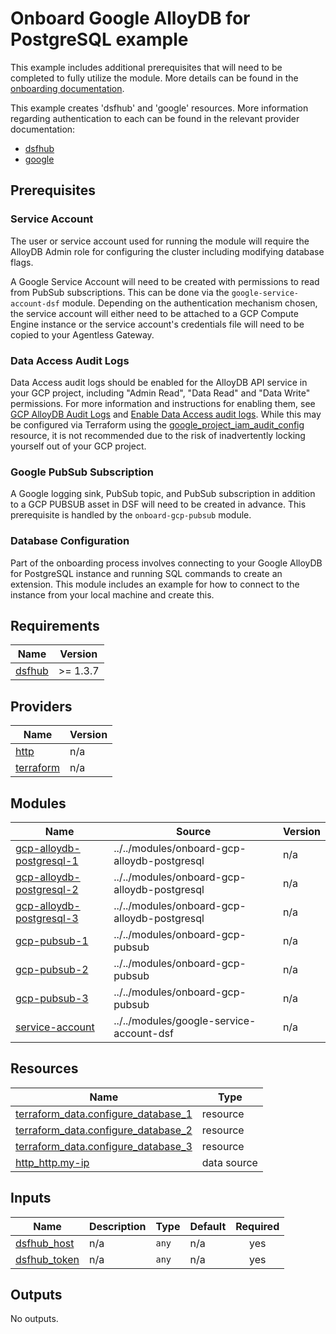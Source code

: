 # Onboard Google AlloyDB for PostgreSQL example
This example includes additional prerequisites that will need to be completed to fully utilize the module. More details can be found in the [onboarding documentation](https://docs.imperva.com/bundle/onboarding-databases-to-sonar-reference-guide/page/AlloyDB-for-PostgreSQL-Onboarding-Steps_48367524.html).

This example creates 'dsfhub' and 'google' resources. More information regarding authentication to each can be found in the relevant provider documentation:
- [dsfhub](https://registry.terraform.io/providers/imperva/dsfhub/latest/docs)
- [google](https://registry.terraform.io/providers/hashicorp/google/latest/docs)

## Prerequisites
### Service Account
The user or service account used for running the module will require the AlloyDB Admin role for configuring the cluster including modifying database flags.

A Google Service Account will need to be created with permissions to read from PubSub subscriptions. This can be done via the ``google-service-account-dsf`` module. Depending on the authentication mechanism chosen, the service account will either need to be attached to a GCP Compute Engine instance or the service account's credentials file will need to be copied to your Agentless Gateway.

### Data Access Audit Logs
Data Access audit logs should be enabled for the AlloyDB API service in your GCP project, including "Admin Read", "Data Read" and "Data Write" permissions. For more information and instructions for enabling them, see [GCP AlloyDB Audit Logs](https://cloud.google.com/alloydb/docs/audit-logging) and [Enable Data Access audit logs](https://cloud.google.com/logging/docs/audit/configure-data-access). While this may be configured via Terraform using the [google_project_iam_audit_config](https://registry.terraform.io/providers/hashicorp/google/latest/docs/resources/google_project_iam#google_project_iam_audit_config) resource, it is not recommended due to the risk of inadvertently locking yourself out of your GCP project.

### Google PubSub Subscription
A Google logging sink, PubSub topic, and PubSub subscription in addition to a GCP PUBSUB asset in DSF will need to be created in advance. This prerequisite is handled by the ``onboard-gcp-pubsub`` module.

### Database Configuration
Part of the onboarding process involves connecting to your Google AlloyDB for PostgreSQL instance and running SQL commands to create an extension. This module includes an example for how to connect to the instance from your local machine and create this.
<!-- BEGIN_TF_DOCS -->
## Requirements

| Name | Version |
|------|---------|
| <a name="requirement_dsfhub"></a> [dsfhub](#requirement\_dsfhub) | >= 1.3.7 |

## Providers

| Name | Version |
|------|---------|
| <a name="provider_http"></a> [http](#provider\_http) | n/a |
| <a name="provider_terraform"></a> [terraform](#provider\_terraform) | n/a |

## Modules

| Name | Source | Version |
|------|--------|---------|
| <a name="module_gcp-alloydb-postgresql-1"></a> [gcp-alloydb-postgresql-1](#module\_gcp-alloydb-postgresql-1) | ../../modules/onboard-gcp-alloydb-postgresql | n/a |
| <a name="module_gcp-alloydb-postgresql-2"></a> [gcp-alloydb-postgresql-2](#module\_gcp-alloydb-postgresql-2) | ../../modules/onboard-gcp-alloydb-postgresql | n/a |
| <a name="module_gcp-alloydb-postgresql-3"></a> [gcp-alloydb-postgresql-3](#module\_gcp-alloydb-postgresql-3) | ../../modules/onboard-gcp-alloydb-postgresql | n/a |
| <a name="module_gcp-pubsub-1"></a> [gcp-pubsub-1](#module\_gcp-pubsub-1) | ../../modules/onboard-gcp-pubsub | n/a |
| <a name="module_gcp-pubsub-2"></a> [gcp-pubsub-2](#module\_gcp-pubsub-2) | ../../modules/onboard-gcp-pubsub | n/a |
| <a name="module_gcp-pubsub-3"></a> [gcp-pubsub-3](#module\_gcp-pubsub-3) | ../../modules/onboard-gcp-pubsub | n/a |
| <a name="module_service-account"></a> [service-account](#module\_service-account) | ../../modules/google-service-account-dsf | n/a |

## Resources

| Name | Type |
|------|------|
| [terraform_data.configure_database_1](https://registry.terraform.io/providers/hashicorp/terraform/latest/docs/resources/data) | resource |
| [terraform_data.configure_database_2](https://registry.terraform.io/providers/hashicorp/terraform/latest/docs/resources/data) | resource |
| [terraform_data.configure_database_3](https://registry.terraform.io/providers/hashicorp/terraform/latest/docs/resources/data) | resource |
| [http_http.my-ip](https://registry.terraform.io/providers/hashicorp/http/latest/docs/data-sources/http) | data source |

## Inputs

| Name | Description | Type | Default | Required |
|------|-------------|------|---------|:--------:|
| <a name="input_dsfhub_host"></a> [dsfhub\_host](#input\_dsfhub\_host) | n/a | `any` | n/a | yes |
| <a name="input_dsfhub_token"></a> [dsfhub\_token](#input\_dsfhub\_token) | n/a | `any` | n/a | yes |

## Outputs

No outputs.
<!-- END_TF_DOCS -->